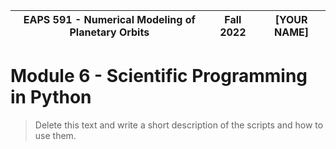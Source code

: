 | EAPS 591 - Numerical Modeling of Planetary Orbits | Fall 2022 | [YOUR NAME] |
| ----------------------------- | --------- | ------------------ |

# Module 6 - Scientific Programming in Python
> Delete this text and write a short description of the scripts and how to use them.
